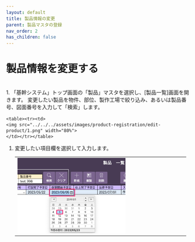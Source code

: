 ```yaml
---
layout: default
title: 製品情報の変更
parent: 製品マスタの登録
nav_order: 2
has_children: false
---
```


# 製品情報を変更する

<br>
1. 「基幹システム」トップ画面の「製品」マスタを選択し、[製品一覧]画面を開きます。  
変更したい製品を物件、部位、製作工場で絞り込み、あるいは製品番号、図面番号を入力して「検索」します。

    <table><tr><td>
    <img src="../../../assets/images/product-registration/edit-product/1.png" width="80%">
    </td></tr></table>

1. 変更したい項目欄を選択して入力します。

    <table><tr><td>
    <img src="../../../assets/images/product-registration/edit-product/2.png" width="65%">
    </td></tr></table>
